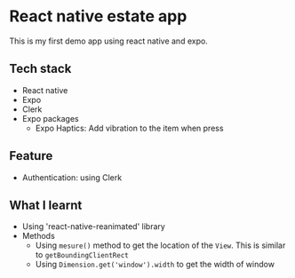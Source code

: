 # React native estate app

This is my first demo app using react native and expo.

## Tech stack

- React native
- Expo
- Clerk
- Expo packages
  - Expo Haptics: Add vibration to the item when press

## Feature

- Authentication: using Clerk

## What I learnt

- Using 'react-native-reanimated' library
- Methods
  - Using `mesure()` method to get the location of the `View`. This is similar to `getBoundingClientRect`
  - Using `Dimension.get('window').width` to get the width of window
